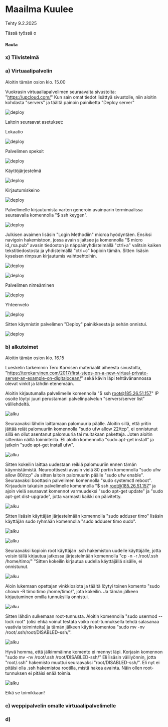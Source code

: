 # Maailma Kuulee
Tehty 9.2.2025

Tässä työssä o

#### Rauta


### x) Tiivistelmä

### a) Virtuaalipalvelin
Aloitin tämän osion klo. 15.00

Vuokrasin virtuaaliapalvelimen seuraavalta sivustolta: "https://upcloud.com/"
Kun sain omat tiedot lisättyä sivustolle, niin aloitin kohdasta "servers" ja täältä painoin painiketta "Deploy server"

![deploy](images/h4_navigointia.png)

Laitoin seuraavat asetukset:

Lokaatio

![deploy](images/h4_lokaatio.png)

Palvelimen speksit

![deploy](images/h4_plan.png)

Käyttöjärjestelmä

![deploy](images/h4_os.png)

Kirjautumiskeino

![deploy](images/h4_loginmethod.png)

Palvelimelle kirjautumista varten generoin avainparin terminaalissa seuraavalla komennolla "$ ssh keygen".  

![deploy](images/avain.png)

Julkisen avaimen lisäsin "Login Methodiin" microa hyödyntäen. Ensiksi navigoin hakemistoon, jossa avain sijaitsee ja komennolla "$ micro id_rsa.pub" avasin tiedoston ja näppäinyhdistelmällä "ctrl+a" valitsin kaiken tekstitiedostosta ja yhdistelmällä "ctrl+c" kopioin tämän. Sitten lisäsin kyseisen rimpsun kirjautumis vaihtoehtoihin.

![deploy](images/h4_avaimenhaku.png)

![deploy](images/h4_julkisenavaimenlisays.png)

Palvelimen nimeäminen

![deploy](images/h4_conf.png)

Yhteenveto

![deploy](images/h4_summary.png)

Sitten käynnistin palvelimen "Deploy" painikkeesta ja sehän onnistui.

![deploy](images/h4_palvelinpaalla.png)

### b) alkutoimet

Aloitin tämän osion klo. 16.15

Lueskelin tarkemmin Tero Karvisen materiaalit aiheesta sivustolta, "https://terokarvinen.com/2017/first-steps-on-a-new-virtual-private-server-an-example-on-digitalocean/" sekä kävin läpi tehtävänannossa olevat vinkit ja lähdin etenemään.

Aloitin kirjautumalla palvelimelle komennolla "$ ssh root@185.26.51.157" IP osoite löytyi juuri perustamani palvelinpalvelun "servers/server list" välilehdeltä.

![alku](images/h4_kirjautuminen.png)

Seuraavaksi lähdin laittamaan palomuuria päälle. Aloitin sillä, että yritin jättää reiät palomuuriin komennolla "sudo ufw allow 22/tcp", ei onnistunut sillä en ollut asentanut palomuuria tai muitakaan paketteja. Joten aloitin sittenkin näillä toiminteilla. Eli aloitin komennolla "sudo apt-get install" ja jatkoin "sudo apt-get install ufw".

![alku](images/h4_alku1.png)

Sitten kokeilin laittaa uudestaan reikiä palomuuriin ennen tämän käynnistämistä. Neuroottisesti avasin vielä 80 portin komennolla "sudo ufw allow 80/tcp" Ja sitten laitoin palomuurin päälle "sudo ufw enable". Seuraavaksi boottasin palvelimen komennolla "sudo systemctl reboot".
Kirjauduin takaisin palvelimelle komennolla "$ ssh root@185.26.51.157" ja ajoin vielä seuraavat komennot varmuudeksi "sudo apt-get update" ja "sudo apt-get dist-upgrade", jotta varmasti kaikki on päivitetty.

![alku](images/h4_reiat.png)

Sitten lisäsin käyttäjän järjestelmään komennolla "sudo adduser timo" lisäsin käyttäjän sudo ryhmään komennolla "sudo adduser timo sudo".

![alku](images/h4.uusikayttaja.png)

![alku](images/h4_uusikayttaja3.png)

Seuraavaksi kopioin root käyttäjän .ssh hakemiston uudelle käyttäjälle, jotta voisin tällä kirjautua jatkossa järjestelmään komennolla "cp -n -r /root/.ssh /home/timo/" "Sitten kokeilin kirjautua uudella käyttäjällä sisälle, ei onnistunut.

![alku](images/h4_.png)

Aloin lukemaan opettajan vinkkiosiota ja täältä löytyi toinen komento "sudo chown -R timo:timo /home/timo/", jota kokeilin. Ja tämän jälkeen kirjautuminen omilla tunnuksilla onnistui.

![alku](images/h4_testaus.png)

Sitten lähdin sulkemaan root-tunnusta. Aloitin komennolla "sudo usermod --lock root" (olisi ehkä voinut testata voiko root-tunnuksella tehdä salasanaa vaativia toiminteita) ja tämän jälkeen käytin komentoa "sudo mv -nv /root/.ssh/root/DISABLED-ssh/".

![alku](images/h4_rootkii1.png)

Hyvä homma, että jälkimmäinne komento ei mennyt läpi. Korjasin komennon "sudo mv -nv /root/.ssh /root/DISABLED-ssh/" Eli lisäsin välilyönnin, jotta "root/.ssh" hakemisto muuttui seuraavaksi "root/DISABLED-ssh/". Eli nyt ei pitäisi olla .ssh hakemistoa rootilla, mistä hakea avainta. Näin ollen root-tunnuksen ei pitäisi enää toimia.

![alku](images/h4_rootkii.png)

Eikä se toimikkaan!

### c) weppipalvelin omalle virtuaalipalvelimelle

### d) 
